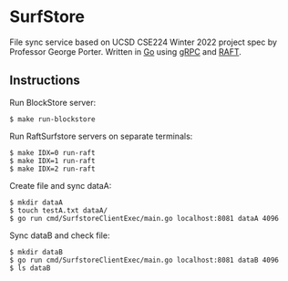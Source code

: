 # SurfStore
File sync service based on UCSD CSE224 Winter 2022 project spec by Professor George Porter. Written in [Go](https://go.dev/) using [gRPC](https://grpc.io/) and [RAFT](https://raft.github.io/).

## Instructions

Run BlockStore server:
```console
$ make run-blockstore
```

Run RaftSurfstore servers on separate terminals:
```console
$ make IDX=0 run-raft
$ make IDX=1 run-raft
$ make IDX=2 run-raft
```

Create file and sync dataA:
```console
$ mkdir dataA
$ touch testA.txt dataA/ 
$ go run cmd/SurfstoreClientExec/main.go localhost:8081 dataA 4096
```

Sync dataB and check file:
```console
$ mkdir dataB
$ go run cmd/SurfstoreClientExec/main.go localhost:8081 dataB 4096
$ ls dataB
```
